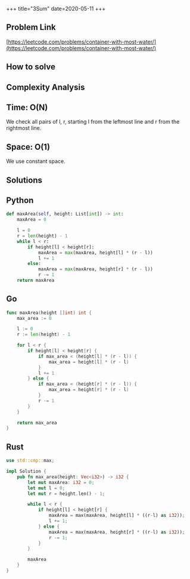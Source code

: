 +++
title="3Sum"
date=2020-05-11
+++

## Problem Link

[https://leetcode.com/problems/container-with-most-water/](https://leetcode.com/problems/container-with-most-water/)

## How to solve

## Complexity Analysis

## Time: O(N)

We check all pairs of l, r, starting l from the leftmost line and r from the rightmost line. 

## Space: O(1)

We use constant space.

## Solutions

## Python

``` python
def maxArea(self, height: List[int]) -> int:
    maxArea = 0

    l = 0
    r = len(height) - 1
    while l < r:
        if height[l] < height[r]:
            maxArea = max(maxArea, height[l] * (r - l))
            l += 1
        else:
            maxArea = max(maxArea, height[r] * (r - l))
            r -= 1
    return maxArea
```

## Go

``` go
func maxArea(height []int) int {
    max_area := 0

    l := 0
    r := len(height) - 1

    for l < r {
        if height[l] < height[r] {
            if max_area < (height[l] * (r - l)) {
                max_area = height[l] * (r - l)
            }
            l += 1
        } else {
            if max_area < (height[r] * (r - l)) {
                max_area = height[r] * (r - l)
            }
            r -= 1
        }
    }

    return max_area
}
```

## Rust

``` rust
use std::cmp::max;

impl Solution {
    pub fn max_area(height: Vec<i32>) -> i32 {
        let mut maxArea: i32 = 0;
        let mut l = 0;
        let mut r = height.len() - 1;

        while l < r {
            if height[l] < height[r] {
                maxArea = max(maxArea, height[l] * ((r-l) as i32));
                l += 1;
            } else {
                maxArea = max(maxArea, height[r] * ((r-l) as i32));
                r -= 1;
            }
        }

        maxArea
    }
}
```
